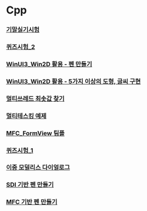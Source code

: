 # Cpp

### <a href = "https://github.com/ksh19/Cpp/blob/main/기말시험.md">기말실기시험</a>
<p></p>

### <a href = "https://github.com/ksh19/Cpp/blob/main/Quiz_2.md">퀴즈시험_2</a>
<p></p>

### <a href = "https://github.com/ksh19/Cpp/blob/main/winUI3%20%ED%8E%9C%EB%A7%8C%EB%93%A4%EA%B8%B0.md">WinUI3_Win2D 활용 - 펜 만들기</a>
<p></p>

### <a href = "https://github.com/ksh19/Cpp/blob/main/WinUI3_Win2D%20%EB%8F%84%ED%98%95%20%EB%B0%8F%20%EA%B8%80%EC%94%A8.md">WinUI3_Win2D 활용 - 5가지 이상의 도형, 글씨 구현</a>
<p></p>

### <a href = "https://github.com/ksh19/Cpp/blob/main/%EB%A9%80%ED%8B%B0%EC%93%B0%EB%A0%88%EB%93%9C.md">멀티쓰레드 최솟값 찾기</a>
<p></p>

### <a href = "https://github.com/ksh19/Cpp/blob/main/Multi-tasking.md">멀티테스킹 예제</a>
<p></p>

### <a href = "https://github.com/ksh19/Cpp/blob/main/MFC_FormView%20%EA%B7%B8%EB%A6%BC%ED%8C%90.md">MFC_FormView 팀플</a>
<p></p>

### <a href = "https://github.com/ksh19/Cpp/blob/main/Quiz_1.md">퀴즈시험_1</a>
<p></p>

### <a href = "https://github.com/ksh19/Cpp/blob/main/%EC%9D%B4%EC%A4%91%20%EB%AA%A8%EB%8D%9C%EB%A6%AC%EC%8A%A4%20%EB%8B%A4%EC%9D%B4%EC%96%BC%EB%A1%9C%EA%B7%B8.md">이중 모덜리스 다이얼로그</a>
<p></p>

### <a href = "https://github.com/ksh19/Cpp/new/main">SDI 기반 펜 만들기</a>
<p></p>

### <a href = https://github.com/ksh19/Cpp/blob/main/MFC%20%EA%B8%B0%EB%B0%98%20%ED%8E%9C%20%EB%A7%8C%EB%93%A4%EA%B8%B0.md>MFC 기반 펜 만들기</a>
